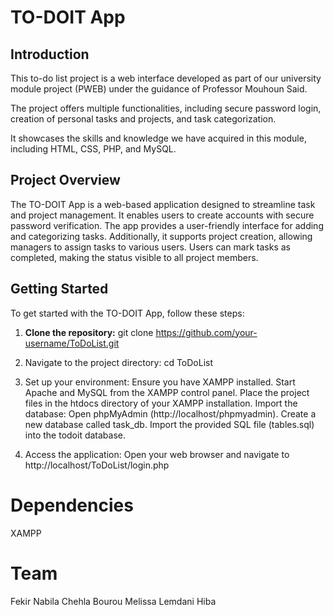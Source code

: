 # TO-DOIT App

## Introduction
This to-do list project is a web interface developed as part of our university module project (PWEB) under the guidance of Professor Mouhoun Said.

The project offers multiple functionalities, including secure password login, creation of personal tasks and projects, and task categorization.

It showcases the skills and knowledge we have acquired in this module, including HTML, CSS, PHP, and MySQL.

## Project Overview
The TO-DOIT App is a web-based application designed to streamline task and project management. It enables users to create accounts with secure password verification. The app provides a user-friendly interface for adding and categorizing tasks. Additionally, it supports project creation, allowing managers to assign tasks to various users. Users can mark tasks as completed, making the status visible to all project members.

## Getting Started
To get started with the TO-DOIT App, follow these steps:

1. **Clone the repository:**
     git clone https://github.com/your-username/ToDoList.git

3. Navigate to the project directory:
cd ToDoList

3. Set up your environment:
Ensure you have XAMPP installed.
Start Apache and MySQL from the XAMPP control panel.
Place the project files in the htdocs directory of your XAMPP installation.
Import the database:
Open phpMyAdmin (http://localhost/phpmyadmin).
Create a new database called task_db.
Import the provided SQL file (tables.sql) into the todoit database.

4. Access the application:
Open your web browser and navigate to http://localhost/ToDoList/login.php

# Dependencies
XAMPP

# Team
Fekir Nabila Chehla
Bourou Melissa
Lemdani Hiba
